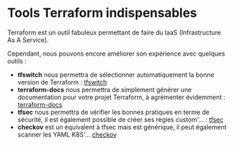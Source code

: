 # Tools Terraform indispensables

Terraform est un outil fabuleux permettant de faire du IaaS
(Infrastructure As A Service).

Cependant, nous pouvons encore améliorer son expérience avec quelques
outils :

-   **tfswitch** nous permettra de sélectionner automatiquement la bonne
    version de Terraform :
    [tfswitch](https://github.com/warrensbox/terraform-switcher/)
-   **terraform-docs** nous permettra de simplement générer une
    documentation pour votre projet Terraform, à agrémenter évidemment :
    [terraform-docs](https://github.com/terraform-docs/terraform-docs)
-   **tfsec** nous permettra de vérifier les bonnes pratiques en terme
    de sécurité, il est également possible de créer ses règles
    custom'... : [tfsec](https://github.com/aquasecurity/tfsec)
-   **checkov** est un équivalent à tfsec mais est générique, il peut
    également scanner les YAML K8S'...
    [checkov](https://github.com/bridgecrewio/checkov)
